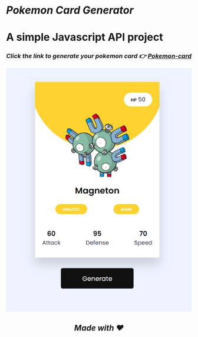 # ***Pokemon Card Generator*** 
# A simple Javascript API project 

### ***Click the link to generate your pokemon card :point_right: [Pokemon-card](https://pokemon-card-generator-project.netlify.app/)***



![Dynamic Card image](/images/demo.jpg)
<center>

## *Made with :heart:*

</center>

